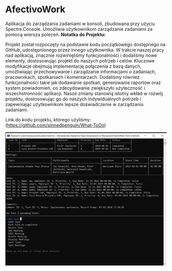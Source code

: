 # AfectivoWork
Aplikacja do zarządzania zadaniami w konsoli, zbudowana przy użyciu Spectre.Console. Umożliwia użytkownikom zarządzanie zadaniami za pomocą wiersza poleceń.
**Notatka do Projektu:**

Projekt został rozpoczęty na podstawie kodu początkowego dostępnego na GitHub, udostępnionego przez innego użytkownika. W trakcie naszej pracy nad aplikacją, znacznie rozwinięliśmy funkcjonalności i dodaliśmy nowe elementy, dostosowując projekt do naszych potrzeb i celów. Kluczowe modyfikacje obejmują implementację połączenia z bazą danych, umożliwiając przechowywanie i zarządzanie informacjami o zadaniach, pracownikach, spotkaniach i komentarzach. Dodaliśmy również funkcjonalności takie jak dodawanie spotkań, generowanie raportów oraz system powiadomień, co zdecydowanie zwiększyło użyteczność i wszechstronność aplikacji. Nasze zmiany stanowią istotny wkład w rozwój projektu, dostosowując go do naszych indywidualnych potrzeb i zapewniając użytkownikom lepsze doświadczenie w zarządzaniu zadaniami.

Link do kodu projektu, którego użyliśmy: (https://github.com/sinnedpenguin/What-ToDo)

![image](https://raw.githubusercontent.com/tykata/MansProject/master/projekt.png)
